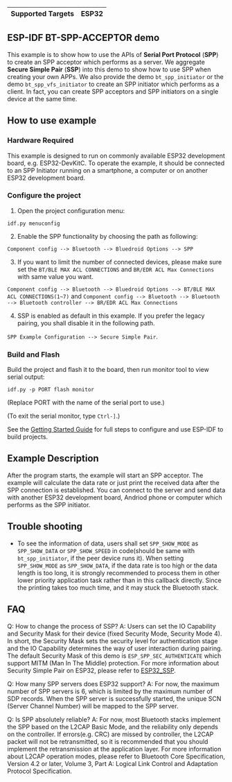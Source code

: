 | Supported Targets | ESP32 |
| ----------------- | ----- |

## ESP-IDF BT-SPP-ACCEPTOR demo

This example is to show how to use the APIs of **Serial Port Protocol** (**SPP**) to create an SPP acceptor which performs as a server. We aggregate **Secure Simple Pair** (**SSP**) into this demo to show how to use SPP when creating your own APPs. We also provide the demo `bt_spp_initiator` or the demo `bt_spp_vfs_initiator` to create an SPP initiator which performs as a client. In fact, you can create SPP acceptors and SPP initiators on a single device at the same time.

## How to use example

### Hardware Required

This example is designed to run on commonly available ESP32 development board, e.g. ESP32-DevKitC. To operate the example, it should be connected to an SPP Initiator running on a smartphone, a computer or on another ESP32 development board.

### Configure the project

1. Open the project configuration menu:

```
idf.py menuconfig
```

2. Enable the SPP functionality by choosing the path as following:

`Component config --> Bluetooth --> Bluedroid Options --> SPP`

3. If you want to limit the number of connected devices, please make sure set the `BT/BLE MAX ACL CONNECTIONS` and `BR/EDR ACL Max Connections` with same value you want.

`Component config --> Bluetooth --> Bluedroid Options --> BT/BLE MAX ACL CONNECTIONS(1~7)`
and
`Component config --> Bluetooth --> Bluetooth --> Bluetooth controller --> BR/EDR ACL Max Connections`


4. SSP is enabled as default in this example. If you prefer the legacy pairing, you shall disable it in the following path.

`SPP Example Configuration --> Secure Simple Pair`.

### Build and Flash

Build the project and flash it to the board, then run monitor tool to view serial output:

```
idf.py -p PORT flash monitor
```

(Replace PORT with the name of the serial port to use.)

(To exit the serial monitor, type ``Ctrl-]``.)

See the [Getting Started Guide](https://docs.espressif.com/projects/esp-idf/en/latest/get-started/index.html) for full steps to configure and use ESP-IDF to build projects.

## Example Description

After the program starts, the example will start an SPP acceptor. The example will calculate the data rate or just print the received data after the SPP connection is established. You can connect to the server and send data with another ESP32 development board, Andriod phone or computer which performs as the SPP initiator.

## Trouble shooting

- To see the information of data, users shall set `SPP_SHOW_MODE` as `SPP_SHOW_DATA` or `SPP_SHOW_SPEED` in code(should be same with `bt_spp_initiator`, if the peer device runs it). When setting `SPP_SHOW_MODE` as `SPP_SHOW_DATA`, if the data rate is too high or the data length is too long, it is strongly recommended to process them in other lower priority application task rather than in this callback directly. Since the printing takes too much time, and it may stuck the Bluetooth stack.

## FAQ
Q: How to change the process of SSP?
A: Users can set the IO Capability and Security Mask for their device (fixed Security Mode, Security Mode 4). In short, the Security Mask sets the security level for authentication stage and the IO Capability determines the way of user interaction during pairing. The default Security Mask of this demo is `ESP_SPP_SEC_AUTHENTICATE` which support MITM (Man In The Middle) protection. For more information about Security Simple Pair on ESP32, please refer to [ESP32_SSP](./ESP32_SSP.md).


Q: How many SPP servers does ESP32 support?
A: For now, the maximum number of SPP servers is 6, which is limited by the maximum number of SDP records. When the SPP server is successfully started, the unique SCN (Server Channel Number) will be mapped to the SPP server.

Q: Is SPP absolutely reliable?
A: For now, most Bluetooth stacks implement the SPP based on the L2CAP Basic Mode, and the reliability only depends on the controller. If errors(e.g. CRC) are missed by controller, the L2CAP packet will not be retransmitted, so it is recommended that you should implement the retransmission at the application layer. For more information about L2CAP operation modes, please refer to Bluetooth Core Specification, Version 4.2 or later, Volume 3, Part A: Logical Link Control and Adaptation Protocol Specification.